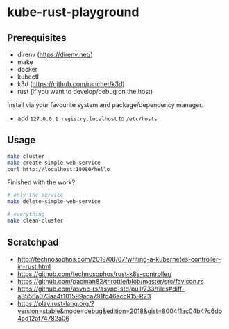 # kube-rust-playground

## Prerequisites

* direnv (<https://direnv.net/>)
* make
* docker
* kubectl
* k3d (<https://github.com/rancher/k3d>)
* rust (if you want to develop/debug on the host)

Install via your favourite system and package/dependency manager.

* add `127.0.0.1 registry.localhost` to `/etc/hosts`

## Usage

```sh
make cluster
make create-simple-web-service
curl http://localhost:18080/hello
```

Finished with the work?

```sh
# only the service
make delete-simple-web-service

# everything
make clean-cluster
```

## Scratchpad

* <http://technosophos.com/2019/08/07/writing-a-kubernetes-controller-in-rust.html>
* <https://github.com/technosophos/rust-k8s-controller/>
* <https://github.com/pacman82/throttle/blob/master/src/favicon.rs>
* <https://github.com/async-rs/async-std/pull/733/files#diff-a8556a073aa4f101599aca791fd46accR15-R23>
* <https://play.rust-lang.org/?version=stable&mode=debug&edition=2018&gist=8004f1ac04b47c6db4ad12af74782a06>
